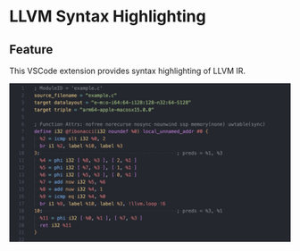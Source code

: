 # LLVM Syntax Highlighting
## Feature
This VSCode extension provides syntax highlighting of LLVM IR.

![screenshot](images/screenshot.jpeg)
